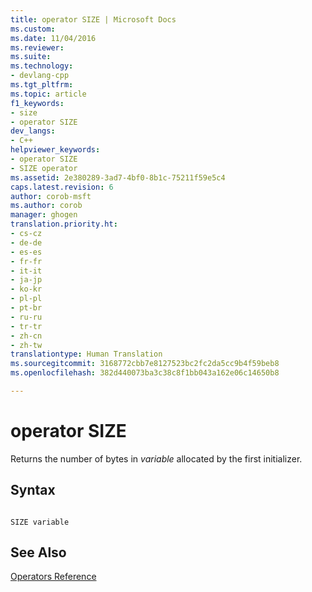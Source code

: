 ```yaml
---
title: operator SIZE | Microsoft Docs
ms.custom: 
ms.date: 11/04/2016
ms.reviewer: 
ms.suite: 
ms.technology:
- devlang-cpp
ms.tgt_pltfrm: 
ms.topic: article
f1_keywords:
- size
- operator SIZE
dev_langs:
- C++
helpviewer_keywords:
- operator SIZE
- SIZE operator
ms.assetid: 2e380289-3ad7-4bf0-8b1c-75211f59e5c4
caps.latest.revision: 6
author: corob-msft
ms.author: corob
manager: ghogen
translation.priority.ht:
- cs-cz
- de-de
- es-es
- fr-fr
- it-it
- ja-jp
- ko-kr
- pl-pl
- pt-br
- ru-ru
- tr-tr
- zh-cn
- zh-tw
translationtype: Human Translation
ms.sourcegitcommit: 3168772cbb7e8127523bc2fc2da5cc9b4f59beb8
ms.openlocfilehash: 382d440073ba3c38c8f1bb043a162e06c14650b8

---
```

# operator SIZE
Returns the number of bytes in *variable* allocated by the first initializer.  
  
## Syntax  
  
```  
  
SIZE variable  
```  
  
## See Also  
 [Operators Reference](../../assembler/masm/operators-reference.md)


<!--HONumber=Jan17_HO1-->


